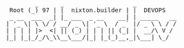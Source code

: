 <pre>
        _      _                   _
 Root (_) 97 | |  nixton.builder | |  DEVOPS
 _ __  ___  _| |_ ___  _ __    __| | _____   __
| '_ \| \ \/ / __/ _ \| '_ \  / _` |/ _ \ \ / /
| | | | |>  <| || (_) | | | || (_| |  __/\ V /
|_| |_|_/_/\_\\__\___/|_| |_(_)__,_|\___| \_/

</pre>
